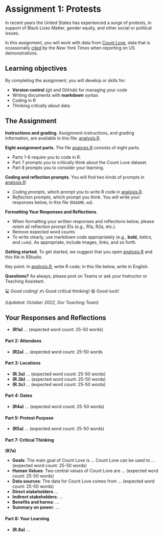 # Assignment 1: Protests
In recent years the United States has experienced a surge of protests, in support of Black Lives Matter, gender equity, and other social or political issues.

In this assignment, you will work with data from [Count Love](https://countlove.org/), data that is ocassionally [cited](https://www.nytimes.com/2020/08/28/us/black-lives-matter-protest.html) by the _New York Times_ when reporting on US demonstrations.

## Learning objectives
By completing the assignment, you will develop or skills for:

- **Version control** (git and GitHub) for managing your code
- Writing documents with **markdown** syntax
- Coding in R
- Thinking critcally about data.

## The Assignment
**Instructions and grading**. Assignment instructions, and grading information, 
are available in this file: [analysis.R](analysis.R).

**Eight assignment parts**. The file [analysis.R](analysis.R) consists of eight parts.

* Parts 1-6 require you to code in R.
* Part 7 prompts you to critically think about the Count Love dataset.
* Part 8 prompts you to consider your learning.

**Coding and reflection prompts**. You will find two kinds of prompts in [analysis.R](analysis.R):

* *Coding prompts*, which prompt you to write R code in [analysis.R](analysis.R).
* *Reflection prompts*, which prompt you think. You will write your responses below, 
in this file (`README.md`).

**Formatting Your Responses and Reflections**.

* When formatting your written
responses and reflections below, please *retain* all
reflection prompt IDs (e.g., R1a, R2a, etc.).
* Remove expected word counts
* To write clearly, use markdown code appropriately (e.g., **bold**, _italics_, and `code`). As appropriate, include images, links, and so forth.

**Getting started**. To get started, we suggest that you open [analysis.R](analysis.R) 
and this file in RStudio.

Key point: In [analysis.R](analysis.R), write R code; in this file below,
write in English.

**Questions?** As always, please post on Teams or ask your Instructor or Teaching Assistant.

:computer: Good coding!
   :writing_hand: Good critical thinking!
      :smile: Good-luck!

(_Updated: October 2022, Our Teaching Team_)

## Your Responses and Reflections
* **(R1a)** ... (expected word count: 25-50 words)

#### Part 2: Attendees
* **(R2a)** ... (expected word count: 25-50 words

#### Part 3: Locations
* **(R.3a)** ... (expected word count: 25-50 words)
* **(R.3b)** ... (expected word count: 25-50 words)
* **(R.3c)** ... (expected word count: 25-50 words)

#### Part 4: Dates
* **(R4a)** ... (expected word count: 25-50 words)

#### Part 5: Protest Purpose
* **(R5a)** ... (expected word count: 25-50 words)  

#### Part 7: Critical Thinking
**(R7a)**

* **Goals**: The main goal of Count Love is ... Count Love can be used to ... (expected word count: 25-50 words)  
* **Human Values**: Two central values of Count Love are ... (expected word count: 25-50 words)  
* **Data sources**: The data for Count Love comes from ... (expected word count: 25-50 words)  
* **Direct stakeholders** ...
* **Indirect stakeholders**: ...
* **Benefits and harms**: ...
* **Summary on power**: ...

#### Part 8: Your Learning
* **(R.8a)** ...

